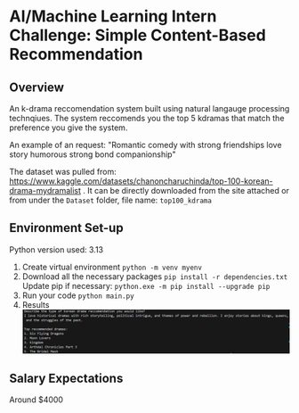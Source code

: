 # AI/Machine Learning Intern Challenge: Simple Content-Based Recommendation

## Overview
An k-drama reccomendation system built using natural langauge processing technqiues. The system reccomends you the top 5 kdramas that match the preference you give the system. 

An example of an request: "Romantic comedy with strong friendships love story humorous strong bond companionship"


The dataset was pulled from: https://www.kaggle.com/datasets/chanoncharuchinda/top-100-korean-drama-mydramalist . It can be directly downloaded from the site attached or from under the `Dataset` folder, file name: `top100_kdrama`

## Environment Set-up
Python version used: 3.13
1. Create virtual environment
   `python -m venv myenv`
2. Download all the necessary packages
   `pip install -r dependencies.txt`
   Update pip if necessary: `python.exe -m pip install --upgrade pip`
3. Run your code
   `python main.py`
4. Results
   ![alt text](exampleQuery.png)

## Salary Expectations
Around $4000
